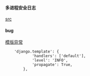 #### 多进程安全日志
[src](https://github.com/huoyinghui/mpfhandler)


#### bug
[模版异常](https://code.djangoproject.com/ticket/26886)
```
    'django.template': {
            'handlers': ['default'],
            'level': 'INFO',
            'propagate': True,
        },
```